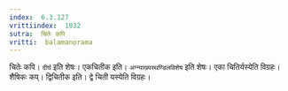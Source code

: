 ```yaml
---
index:  6.3.127
vrittiindex:  1032
sutra:  चितेः कपि
vritti:  balamanorama 
---
```


चितेः कपि। `दीर्घ` इति शेषः। एकचितीक इति। `अग्न्याख्यस्थण्डिलविशेष` इति शेषः। एका चितिर्यस्येति विग्रहः। शैषिकः कप्। द्विचितीक इति। द्वे चिती यस्येति विग्रहः। 

